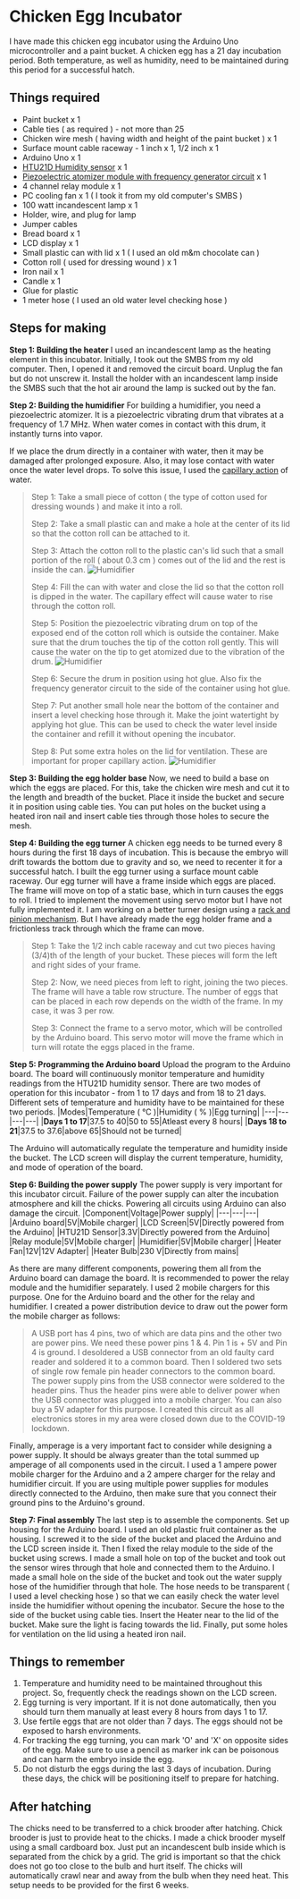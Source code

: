 

# Chicken Egg Incubator
I have made this chicken egg incubator using the Arduino Uno microcontroller and a paint bucket. A chicken egg has a 21 day incubation period. Both temperature, as well as humidity, need to be maintained during this period for a successful hatch.

## Things required
- Paint bucket x 1
- Cable ties ( as required ) - not more than 25
- Chicken wire mesh ( having width and height of the paint bucket ) x 1
- Surface mount cable raceway - 1 inch x 1, 1/2 inch x 1
- Arduino Uno x 1
- [HTU21D Humidity sensor](https://robu.in/product/htu21d-temperature-and-humidity-sensor-module/) x 1
- [Piezoelectric atomizer module with frequency generator circuit](https://robu.in/product/dc-5v-ultrasonic-humidifiers-power-circuit-board-with-atomizing-chip/) x 1
- 4 channel relay module x 1
- PC cooling fan x 1 ( I took it from my old computer's SMBS )
- 100 watt incandescent lamp x 1
- Holder, wire, and plug for lamp
- Jumper cables
- Bread board x 1
- LCD display x 1
- Small plastic can with lid x 1 ( I used an old m&m chocolate can )
- Cotton roll ( used for dressing wound ) x 1
- Iron nail x 1
- Candle x 1
- Glue for plastic
- 1 meter hose ( I used an old water level checking hose )

## Steps for making
**Step 1: Building the heater**
I used an incandescent lamp as the heating element in this incubator. Initially, I took out the SMBS from my old computer. Then, I opened it and removed the circuit board. Unplug the fan but do not unscrew it. Install the holder with an incandescent lamp inside the SMBS such that the hot air around the lamp is sucked out by the fan.

**Step 2: Building the humidifier**
For building a humidifier, you need a piezoelectric atomizer. It is a piezoelectric vibrating drum that vibrates at a frequency of 1.7 MHz. When water comes in contact with this drum, it instantly turns into vapor.

If we place the drum directly in a container with water, then it may be damaged after prolonged exposure. Also, it may lose contact with water once the water level drops. To solve this issue, I used the [capillary action](https://en.wikipedia.org/wiki/Capillary_action) of water.

>Step 1: Take a small piece of cotton ( the type of cotton used for dressing wounds ) and make it into a roll.
>
>Step 2: Take a small plastic can and make a hole at the center of its lid so that the cotton roll can be attached to it.
>
>Step 3: Attach the cotton roll to the plastic can's lid such that a small portion of the roll ( about 0.3 cm ) comes out of the lid and the rest is inside the can.
>![Humidifier](/Images/Humidifier-2.jpg)
>
>Step 4: Fill the can with water and close the lid so that the cotton roll is dipped in the water. The capillary effect will cause water to rise through the cotton roll.
>
>Step 5: Position the piezoelectric vibrating drum on top of the exposed end of the cotton roll which is outside the container. Make sure that the drum touches the tip of the cotton roll gently. This will cause the water on the tip to get atomized due to the vibration of the drum.
>![Humidifier](/Images/Humidifier-3.jpg)
>
>Step 6: Secure the drum in position using hot glue. Also fix the frequency generator circuit to the side of the container using hot glue.
>
>Step 7: Put another small hole near the bottom of the container and insert a level checking hose through it. Make the joint watertight by applying hot glue. This can be used to check the water level inside the container and refill it without opening the incubator.
>
>Step 8: Put some extra holes on the lid for ventilation. These are important for proper capillary action.
>![Humidifier](/Images/Humidifier-1.jpg)

**Step 3: Building the egg holder base**
Now, we need to build a base on which the eggs are placed. For this, take the chicken wire mesh and cut it to the length and breadth of the bucket. Place it inside the bucket and secure it in position using cable ties. You can put holes on the bucket using a heated iron nail and insert cable ties through those holes to secure the mesh.

**Step 4: Building the egg turner**
A chicken egg needs to be turned every 8 hours during the first 18 days of incubation. This is because the embryo will drift towards the bottom due to gravity and so, we need to recenter it for a successful hatch. I built the egg turner using a surface mount cable raceway. Our egg turner will have a frame inside which eggs are placed. The frame will move on top of a static base, which in turn causes the eggs to roll. I tried to implement the movement using servo motor but I have not fully implemented it. I am working on a better turner design using a [rack and pinion mechanism](https://en.wikipedia.org/wiki/Rack_and_pinion). But I have already made the egg holder frame and a frictionless track through which the frame can move.

>Step 1: Take the 1/2 inch cable raceway and cut two pieces having (3/4)th of the length of your bucket. These pieces will form the left and right sides of your frame.
>
>Step 2: Now, we need pieces from left to right, joining the two pieces. The frame will have a table row structure. The number of eggs that can be placed in each row depends on the width of the frame. In my case, it was 3 per row.
>
>Step 3: Connect the frame to a servo motor, which will be controlled by the Arduino board. This servo motor will move the frame which in turn will rotate the eggs placed in the frame.

**Step 5: Programming the Arduino board**
Upload the program to the Arduino board. The board will continuously monitor temperature and humidity readings from the HTU21D humidity sensor. There are two modes of operation for this incubator - from 1 to 17 days and from 18 to 21 days. Different sets of temperature and humidity have to be maintained for these two periods.
|Modes|Temperature ( °C )|Humidity ( % )|Egg turning|
|---|---|---|---|
|**Days 1 to 17**|37.5 to 40|50 to 55|Atleast every 8 hours|
|**Days 18 to 21**|37.5 to 37.6|above 65|Should not be turned|

The Arduino will automatically regulate the temperature and humidity inside the bucket. The LCD screen will display the current temperature, humidity, and mode of operation of the board.

**Step 6: Building the power supply**
The power supply is very important for this incubator circuit. Failure of the power supply can alter the incubation atmosphere and kill the chicks. Powering all circuits using Arduino can also damage the circuit.
|Component|Voltage|Power supply|
|---|---|---|
|Arduino board|5V|Mobile charger|
|LCD Screen|5V|Directly powered from the Arduino|
|HTU21D Sensor|3.3V|Directly powered from the Arduino|
|Relay module|5V|Mobile charger|
|Humidifier|5V|Mobile charger|
|Heater Fan|12V|12V Adapter|
|Heater Bulb|230 V|Directly from mains|

As there are many different components, powering them all from the Arduino board can damage the board. It is recommended to power the relay module and the humidifier separately. I used 2 mobile chargers for this purpose. One for the Arduino board and the other for the relay and humidifier. I created a power distribution device to draw out the power form the mobile charger as follows:
>A USB port has 4 pins, two of which are data pins and the other two are power pins. We need these power pins 1 & 4. Pin 1 is + 5V and Pin 4 is ground. I desoldered a USB connector from an old faulty card reader and soldered it to a common board. Then I soldered two sets of single row female pin header connectors to the common board. The power supply pins from the USB connector were soldered to the header pins. Thus the header pins were able to deliver power when the USB connector was plugged into a mobile charger. You can also buy a 5V adapter for this purpose. I created this circuit as all electronics stores in my area were closed down due to the COVID-19 lockdown.

Finally, amperage is a very important fact to consider while designing a power supply. It should be always greater than the total summed up amperage of all components used in the circuit. I used a 1 ampere power mobile charger for the Arduino and a 2 ampere charger for the relay and humidifier circuit. If you are using multiple power supplies for modules directly connected to the Arduino, then make sure that you connect their ground pins to the Arduino's ground.

**Step 7: Final assembly**
The last step is to assemble the components. Set up housing for the Arduino board. I used an old plastic fruit container as the housing. I screwed it to the side of the bucket and placed the Arduino and the LCD screen inside it. Then I fixed the relay module to the side of the bucket using screws. I made a small hole on top of the bucket and took out the sensor wires through that hole and connected them to the Arduino. I made a small hole on the side of the bucket and took out the water supply hose of the humidifier through that hole. The hose needs to be transparent ( I used a level checking hose ) so that we can easily check the water level inside the humidifier without opening the incubator. Secure the hose to the side of the bucket using cable ties. Insert the Heater near to the lid of the bucket. Make sure the light is facing towards the lid. Finally, put some holes for ventilation on the lid using a heated iron nail.

## Things to remember
1) Temperature and humidity need to be maintained throughout this project. So, frequently check the readings shown on the LCD screen.
2) Egg turning is very important. If it is not done automatically, then you should turn them manually at least every 8 hours from days 1 to 17.
3) Use fertile eggs that are not older than 7 days. The eggs should not be exposed to harsh environments.
4) For tracking the egg turning, you can mark 'O' and 'X' on opposite sides of the egg. Make sure to use a pencil as marker ink can be poisonous and can harm the embryo inside the egg.
5) Do not disturb the eggs during the last 3 days of incubation. During these days, the chick will be positioning itself to prepare for hatching.

## After hatching
The chicks need to be transferred to a chick brooder after hatching. Chick brooder is just to provide heat to the chicks. I made a chick brooder myself using a small cardboard box. Just put an incandescent bulb inside which is separated from the chick by a grid. The grid is important so that the chick does not go too close to the bulb and hurt itself. The chicks will automatically crawl near and away from the bulb when they need heat. This setup needs to be provided for the first 6 weeks.
